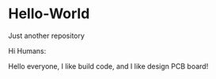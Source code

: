 # Hello-World
Just another repository

Hi Humans:

Hello everyone, I like build code, and I like design PCB board! 
